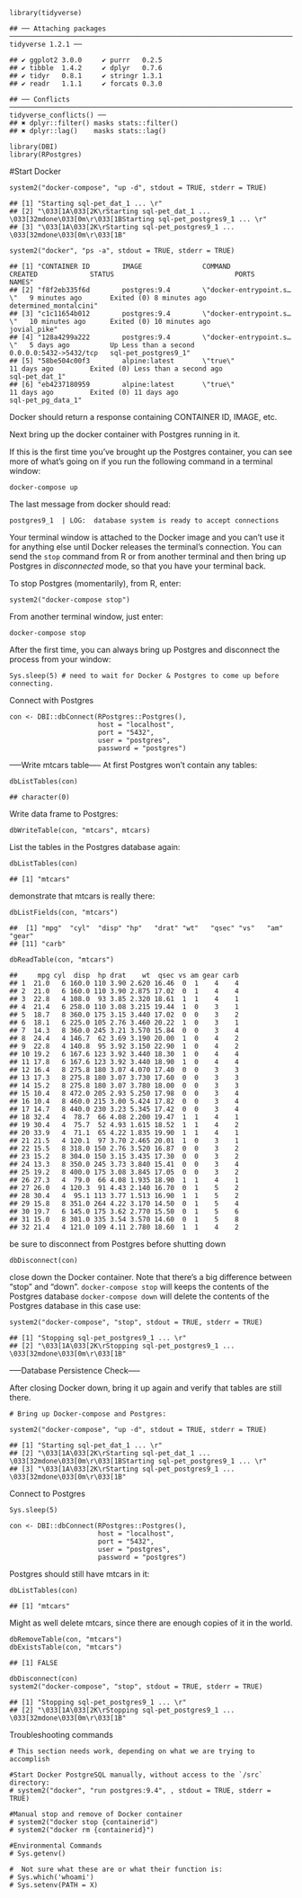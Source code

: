     library(tidyverse)

    ## ── Attaching packages ─────────────────────────────────────────────────────────────────────────────────────────────────────────────────── tidyverse 1.2.1 ──

    ## ✔ ggplot2 3.0.0     ✔ purrr   0.2.5
    ## ✔ tibble  1.4.2     ✔ dplyr   0.7.6
    ## ✔ tidyr   0.8.1     ✔ stringr 1.3.1
    ## ✔ readr   1.1.1     ✔ forcats 0.3.0

    ## ── Conflicts ────────────────────────────────────────────────────────────────────────────────────────────────────────────────────── tidyverse_conflicts() ──
    ## ✖ dplyr::filter() masks stats::filter()
    ## ✖ dplyr::lag()    masks stats::lag()

    library(DBI)
    library(RPostgres)

\#Start Docker

    system2("docker-compose", "up -d", stdout = TRUE, stderr = TRUE)

    ## [1] "Starting sql-pet_dat_1 ... \r"                                                                             
    ## [2] "\033[1A\033[2K\rStarting sql-pet_dat_1 ... \033[32mdone\033[0m\r\033[1BStarting sql-pet_postgres9_1 ... \r"
    ## [3] "\033[1A\033[2K\rStarting sql-pet_postgres9_1 ... \033[32mdone\033[0m\r\033[1B"

    system2("docker", "ps -a", stdout = TRUE, stderr = TRUE)

    ## [1] "CONTAINER ID        IMAGE               COMMAND                  CREATED             STATUS                              PORTS                    NAMES"                  
    ## [2] "f8f2eb335f6d        postgres:9.4        \"docker-entrypoint.s…\"   9 minutes ago       Exited (0) 8 minutes ago                                     determined_montalcini"
    ## [3] "c1c11654b012        postgres:9.4        \"docker-entrypoint.s…\"   10 minutes ago      Exited (0) 10 minutes ago                                    jovial_pike"          
    ## [4] "128a4299a222        postgres:9.4        \"docker-entrypoint.s…\"   5 days ago          Up Less than a second               0.0.0.0:5432->5432/tcp   sql-pet_postgres9_1"  
    ## [5] "58be504c00f3        alpine:latest       \"true\"                   11 days ago         Exited (0) Less than a second ago                            sql-pet_dat_1"        
    ## [6] "eb4237180959        alpine:latest       \"true\"                   11 days ago         Exited (0) 11 days ago                                       sql-pet_pg_data_1"

Docker should return a response containing CONTAINER ID, IMAGE, etc.

Next bring up the docker container with Postgres running in it.

If this is the first time you’ve brought up the Postgres container, you
can see more of what’s going on if you run the following command in a
terminal window:

`docker-compose up`

The last message from docker should read:

`postgres9_1  | LOG:  database system is ready to accept connections`

Your terminal window is attached to the Docker image and you can’t use
it for anything else until Docker releases the terminal’s connection.
You can send the `stop` command from R or from another terminal and then
bring up Postgres in *disconnected* mode, so that you have your terminal
back.

To stop Postgres (momentarily), from R, enter:

`system2("docker-compose stop")`

From another terminal window, just enter:

`docker-compose stop`

After the first time, you can always bring up Postgres and disconnect
the process from your window:

    Sys.sleep(5) # need to wait for Docker & Postgres to come up before connecting.

Connect with Postgres

    con <- DBI::dbConnect(RPostgres::Postgres(),
                          host = "localhost",
                          port = "5432",
                          user = "postgres",
                          password = "postgres")

—–Write mtcars table—– At first Postgres won’t contain any tables:

    dbListTables(con)

    ## character(0)

Write data frame to Postgres:

    dbWriteTable(con, "mtcars", mtcars)

List the tables in the Postgres database again:

    dbListTables(con)

    ## [1] "mtcars"

demonstrate that mtcars is really there:

    dbListFields(con, "mtcars")

    ##  [1] "mpg"  "cyl"  "disp" "hp"   "drat" "wt"   "qsec" "vs"   "am"   "gear"
    ## [11] "carb"

    dbReadTable(con, "mtcars")

    ##     mpg cyl  disp  hp drat    wt  qsec vs am gear carb
    ## 1  21.0   6 160.0 110 3.90 2.620 16.46  0  1    4    4
    ## 2  21.0   6 160.0 110 3.90 2.875 17.02  0  1    4    4
    ## 3  22.8   4 108.0  93 3.85 2.320 18.61  1  1    4    1
    ## 4  21.4   6 258.0 110 3.08 3.215 19.44  1  0    3    1
    ## 5  18.7   8 360.0 175 3.15 3.440 17.02  0  0    3    2
    ## 6  18.1   6 225.0 105 2.76 3.460 20.22  1  0    3    1
    ## 7  14.3   8 360.0 245 3.21 3.570 15.84  0  0    3    4
    ## 8  24.4   4 146.7  62 3.69 3.190 20.00  1  0    4    2
    ## 9  22.8   4 140.8  95 3.92 3.150 22.90  1  0    4    2
    ## 10 19.2   6 167.6 123 3.92 3.440 18.30  1  0    4    4
    ## 11 17.8   6 167.6 123 3.92 3.440 18.90  1  0    4    4
    ## 12 16.4   8 275.8 180 3.07 4.070 17.40  0  0    3    3
    ## 13 17.3   8 275.8 180 3.07 3.730 17.60  0  0    3    3
    ## 14 15.2   8 275.8 180 3.07 3.780 18.00  0  0    3    3
    ## 15 10.4   8 472.0 205 2.93 5.250 17.98  0  0    3    4
    ## 16 10.4   8 460.0 215 3.00 5.424 17.82  0  0    3    4
    ## 17 14.7   8 440.0 230 3.23 5.345 17.42  0  0    3    4
    ## 18 32.4   4  78.7  66 4.08 2.200 19.47  1  1    4    1
    ## 19 30.4   4  75.7  52 4.93 1.615 18.52  1  1    4    2
    ## 20 33.9   4  71.1  65 4.22 1.835 19.90  1  1    4    1
    ## 21 21.5   4 120.1  97 3.70 2.465 20.01  1  0    3    1
    ## 22 15.5   8 318.0 150 2.76 3.520 16.87  0  0    3    2
    ## 23 15.2   8 304.0 150 3.15 3.435 17.30  0  0    3    2
    ## 24 13.3   8 350.0 245 3.73 3.840 15.41  0  0    3    4
    ## 25 19.2   8 400.0 175 3.08 3.845 17.05  0  0    3    2
    ## 26 27.3   4  79.0  66 4.08 1.935 18.90  1  1    4    1
    ## 27 26.0   4 120.3  91 4.43 2.140 16.70  0  1    5    2
    ## 28 30.4   4  95.1 113 3.77 1.513 16.90  1  1    5    2
    ## 29 15.8   8 351.0 264 4.22 3.170 14.50  0  1    5    4
    ## 30 19.7   6 145.0 175 3.62 2.770 15.50  0  1    5    6
    ## 31 15.0   8 301.0 335 3.54 3.570 14.60  0  1    5    8
    ## 32 21.4   4 121.0 109 4.11 2.780 18.60  1  1    4    2

be sure to disconnect from Postgres before shutting down

    dbDisconnect(con)

close down the Docker container. Note that there’s a big difference
between “stop” and “down”. `docker-compose stop` will keeps the contents
of the Postgres database `docker-compose down` will delete the contents
of the Postgres database in this case use:

    system2("docker-compose", "stop", stdout = TRUE, stderr = TRUE)

    ## [1] "Stopping sql-pet_postgres9_1 ... \r"                                          
    ## [2] "\033[1A\033[2K\rStopping sql-pet_postgres9_1 ... \033[32mdone\033[0m\r\033[1B"

—–Database Persistence Check—–

After closing Docker down, bring it up again and verify that tables are
still there.

    # Bring up Docker-compose and Postgres:

    system2("docker-compose", "up -d", stdout = TRUE, stderr = TRUE)

    ## [1] "Starting sql-pet_dat_1 ... \r"                                                                             
    ## [2] "\033[1A\033[2K\rStarting sql-pet_dat_1 ... \033[32mdone\033[0m\r\033[1BStarting sql-pet_postgres9_1 ... \r"
    ## [3] "\033[1A\033[2K\rStarting sql-pet_postgres9_1 ... \033[32mdone\033[0m\r\033[1B"

Connect to Postgres

    Sys.sleep(5)

    con <- DBI::dbConnect(RPostgres::Postgres(),
                          host = "localhost",
                          port = "5432",
                          user = "postgres",
                          password = "postgres")

Postgres should still have mtcars in it:

    dbListTables(con)

    ## [1] "mtcars"

Might as well delete mtcars, since there are enough copies of it in the
world.

    dbRemoveTable(con, "mtcars")
    dbExistsTable(con, "mtcars")

    ## [1] FALSE

    dbDisconnect(con)
    system2("docker-compose", "stop", stdout = TRUE, stderr = TRUE)

    ## [1] "Stopping sql-pet_postgres9_1 ... \r"                                          
    ## [2] "\033[1A\033[2K\rStopping sql-pet_postgres9_1 ... \033[32mdone\033[0m\r\033[1B"

Troubleshooting commands

    # This section needs work, depending on what we are trying to accomplish

    #Start Docker PostgreSQL manually, without access to the `/src` directory:
    # system2("docker", "run postgres:9.4", , stdout = TRUE, stderr = TRUE)

    #Manual stop and remove of Docker container
    # system2("docker stop {containerid")
    # system2("docker rm {containerid}")

    #Environmental Commands
    # Sys.getenv()

    #  Not sure what these are or what their function is:
    # Sys.which('whoami')
    # Sys.setenv(PATH = X)
